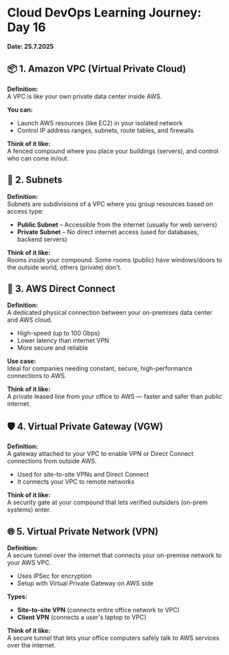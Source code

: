 # Cloud DevOps Learning Journey: Day 16
**Date: 25.7.2025**

## 📦 1. Amazon VPC (Virtual Private Cloud)

**Definition:**  
A VPC is like your own private data center inside AWS.

**You can:**  
* Launch AWS resources (like EC2) in your isolated network  
* Control IP address ranges, subnets, route tables, and firewalls  

**Think of it like:**  
A fenced compound where you place your buildings (servers), and control who can come in/out.

## 🧱 2. Subnets

**Definition:**  
Subnets are subdivisions of a VPC where you group resources based on access type:  

* **Public Subnet** – Accessible from the internet (usually for web servers)  
* **Private Subnet** – No direct internet access (used for databases, backend servers)  

**Think of it like:**  
Rooms inside your compound. Some rooms (public) have windows/doors to the outside world, others (private) don't.

## 🔌 3. AWS Direct Connect

**Definition:**  
A dedicated physical connection between your on-premises data center and AWS cloud.  

* High-speed (up to 100 Gbps)  
* Lower latency than internet VPN  
* More secure and reliable  

**Use case:**  
Ideal for companies needing constant, secure, high-performance connections to AWS.  

**Think of it like:**  
A private leased line from your office to AWS — faster and safer than public internet.

## 🛡️ 4. Virtual Private Gateway (VGW)

**Definition:**  
A gateway attached to your VPC to enable VPN or Direct Connect connections from outside AWS.  

* Used for site-to-site VPNs and Direct Connect  
* It connects your VPC to remote networks  

**Think of it like:**  
A security gate at your compound that lets verified outsiders (on-prem systems) enter.

## 🌐 5. Virtual Private Network (VPN)

**Definition:**  
A secure tunnel over the internet that connects your on-premise network to your AWS VPC.  

* Uses IPSec for encryption  
* Setup with Virtual Private Gateway on AWS side  

**Types:**  
* **Site-to-site VPN** (connects entire office network to VPC)  
* **Client VPN** (connects a user's laptop to VPC)  

**Think of it like:**  
A secure tunnel that lets your office computers safely talk to AWS services over the internet.